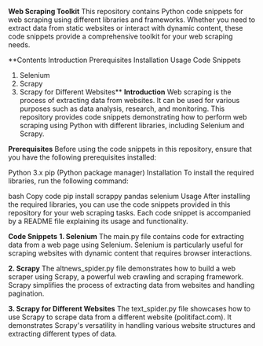 **Web Scraping Toolkit**
This repository contains Python code snippets for web scraping using different libraries and frameworks. Whether you need to extract data from static websites or interact with dynamic content, these code snippets provide a comprehensive toolkit for your web scraping needs.

**Contents
Introduction
Prerequisites
Installation
Usage
Code Snippets
1. Selenium
2. Scrapy
3. Scrapy for Different Websites**
**Introduction**
Web scraping is the process of extracting data from websites. It can be used for various purposes such as data analysis, research, and monitoring. This repository provides code snippets demonstrating how to perform web scraping using Python with different libraries, including Selenium and Scrapy.

**Prerequisites**
Before using the code snippets in this repository, ensure that you have the following prerequisites installed:

Python 3.x
pip (Python package manager)
Installation
To install the required libraries, run the following command:

bash
Copy code
pip install scrappy pandas selenium
Usage
After installing the required libraries, you can use the code snippets provided in this repository for your web scraping tasks. Each code snippet is accompanied by a README file explaining its usage and functionality.

**Code Snippets**
**1. Selenium**
The main.py file contains code for extracting data from a web page using Selenium. Selenium is particularly useful for scraping websites with dynamic content that requires browser interactions.

**2. Scrapy**
The altnews_spider.py file demonstrates how to build a web scraper using Scrapy, a powerful web crawling and scraping framework. Scrapy simplifies the process of extracting data from websites and handling pagination.

**3. Scrapy for Different Websites**
The text_spider.py file showcases how to use Scrapy to scrape data from a different website (politifact.com). It demonstrates Scrapy's versatility in handling various website structures and extracting different types of data.

